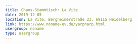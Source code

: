 ```yaml
---
title: Chaos-Stammtisch: La Vite
date: 2019-12-05
location: La Vite, Bergheimerstraße 23, 69115 Heidelberg
link: https://www.noname-ev.de/yarpnarp.html
usergroup: noname
type: usergroup
---
```

